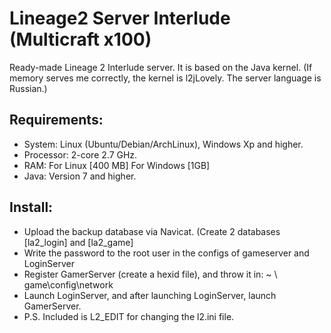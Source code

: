 # Lineage2 Server Interlude (Multicraft x100)
Ready-made Lineage 2 Interlude server. It is based on the Java kernel. (If memory serves me correctly, the kernel is l2jLovely. The server language is Russian.)

## Requirements:
- System: Linux (Ubuntu/Debian/ArchLinux), Windows Xp and higher.
- Processor: 2-core 2.7 GHz.
- RAM: For Linux [400 MB] For Windows [1GB]
- Java: Version 7 and higher.

## Install:
- Upload the backup database via Navicat. (Create 2 databases [la2_login] and [la2_game]
- Write the password to the root user in the configs of gameserver and LoginServer
- Register GamerServer (create a hexid file), and throw it in: ~ \ game\config\network
- Launch LoginServer, and after launching LoginServer, launch GamerServer.
- P.S. Included is L2_EDIT for changing the l2.ini file.
